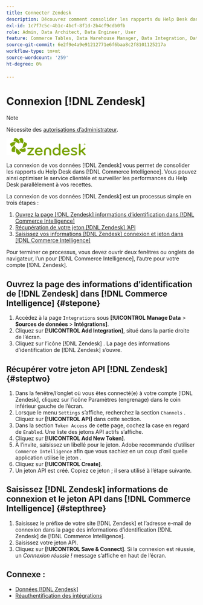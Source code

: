 ```yaml
---
title: Connecter Zendesk
description: Découvrez comment consolider les rapports du Help Desk dans  [!DNL Commerce Intelligence].
exl-id: 1c7f7c5c-4b1c-4bcf-8f1d-2b4cf9cdb0fb
role: Admin, Data Architect, Data Engineer, User
feature: Commerce Tables, Data Warehouse Manager, Data Integration, Data Import/Export
source-git-commit: 6e2f9e4a9e91212771e6f6baa8c2f8101125217a
workflow-type: tm+mt
source-wordcount: '259'
ht-degree: 0%

---
```


# Connexion [!DNL Zendesk]

>[!NOTE]
>
>Nécessite des [autorisations d’administrateur](../../../administrator/user-management/user-management.md).

![](../../../assets/Zendesk_logo.png)

La connexion de vos données [!DNL Zendesk] vous permet de consolider les rapports du Help Desk dans [!DNL Commerce Intelligence]. Vous pouvez ainsi optimiser le service clientèle et surveiller les performances du Help Desk parallèlement à vos recettes.

La connexion de vos données [!DNL Zendesk] est un processus simple en trois étapes :

1. [Ouvrez la page  [!DNL Zendesk]  informations d’identification dans  [!DNL Commerce Intelligence]](#stepone)
1. [Récupération de votre jeton  [!DNL Zendesk] ’API](#steptwo)
1. [Saisissez vos informations  [!DNL Zendesk]  connexion et jeton dans [!DNL Commerce Intelligence]](#stepthree)

Pour terminer ce processus, vous devez ouvrir deux fenêtres ou onglets de navigateur, l’un pour [!DNL Commerce Intelligence], l’autre pour votre compte [!DNL Zendesk].

## Ouvrez la page des informations d’identification de [!DNL Zendesk] dans [!DNL Commerce Intelligence] {#stepone}

1. Accédez à la page `Integrations` sous **[!UICONTROL Manage Data** > **&#x200B; Sources de données &#x200B;**> **Intégrations]**.
1. Cliquez sur **[!UICONTROL Add Integration]**, situé dans la partie droite de l’écran.
1. Cliquez sur l’icône [!DNL Zendesk] . La page des informations d’identification de [!DNL Zendesk] s’ouvre.

## Récupérer votre jeton API [!DNL Zendesk] {#steptwo}

1. Dans la fenêtre/l’onglet où vous êtes connecté(e) à votre compte [!DNL Zendesk], cliquez sur l’icône Paramètres (engrenage) dans le coin inférieur gauche de l’écran.
1. Lorsque le menu `Settings` s’affiche, recherchez la section `Channels` . Cliquez sur **[!UICONTROL API]** dans cette section.
1. Dans la section `Token Access` de cette page, cochez la case en regard de `Enabled`. Une liste des jetons API actifs s’affiche.
1. Cliquez sur **[!UICONTROL Add New Token]**.
1. À l’invite, saisissez un libellé pour le jeton. Adobe recommande d’utiliser `Commerce Intelligence` afin que vous sachiez en un coup d’œil quelle application utilise le jeton .
1. Cliquez sur **[!UICONTROL Create]**.
1. Un jeton API est créé. Copiez ce jeton ; il sera utilisé à l’étape suivante.

## Saisissez [!DNL Zendesk] informations de connexion et le jeton API dans [!DNL Commerce Intelligence] {#stepthree}

1. Saisissez le préfixe de votre site [!DNL Zendesk] et l’adresse e-mail de connexion dans la page des informations d’identification [!DNL Zendesk] de [!DNL Commerce Intelligence].
1. Saisissez votre jeton API.
1. Cliquez sur **[!UICONTROL Save & Connect]**. Si la connexion est réussie, un *Connexion réussie !* message s’affiche en haut de l’écran.

## Connexe :

* [Données  [!DNL Zendesk] ](../integrations/exp-zendesk-data.md)
* [Réauthentification des intégrations](https://experienceleague.adobe.com/docs/commerce-knowledge-base/kb/how-to/mbi-reauthenticating-integrations.html)
